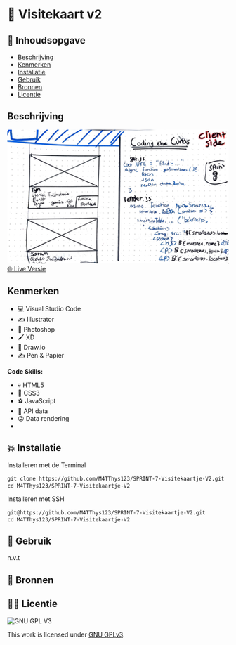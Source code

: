 # 🚀 Visitekaart v2
<!-- Geef je project een titel en schrijf in één zin wat het is -->

## 📙 Inhoudsopgave

  * [Beschrijving](#beschrijving)
  * [Kenmerken](#kenmerken)
  * [Installatie](#installatie)
  * [Gebruik](#gebruik)
  * [Bronnen](#bronnen)
  * [Licentie](#licentie)

## Beschrijving
![Wireflow](https://github.com/M4TThys123/SPRINT-8-Coding-the-Curbs/blob/main/assets/IMG_2139.JPG)
[🌐 Live Versie](https://m4tthys123.github.io/keep-users-in-control-coding-the-curbs/)


## Kenmerken

- 💻 Visual Studio Code
- ✍️ Illustrator
- 🤳 Photoshop
- 🖌️ XD
- 🐼 Draw.io
- ✍️ Pen & Papier

**Code Skills:**

- 💀 HTML5
- 🧍 CSS3
- ⚽ JavaScript
- 💾 API data
- 😜 Data rendering
- 
## 💥 Installatie

Installeren met de Terminal

```
git clone https://github.com/M4TThys123/SPRINT-7-Visitekaartje-V2.git
cd M4TThys123/SPRINT-7-Visitekaartje-V2
```

Installeren met SSH

```
git@https://github.com/M4TThys123/SPRINT-7-Visitekaartje-V2.git
cd M4TThys123/SPRINT-7-Visitekaartje-V2
```

## 🚊 Gebruik

n.v.t

## 🥇 Bronnen

## 🦹‍♂️ Licentie

![GNU GPL V3](https://www.gnu.org/graphics/gplv3-127x51.png)

This work is licensed under [GNU GPLv3](./LICENSE).
